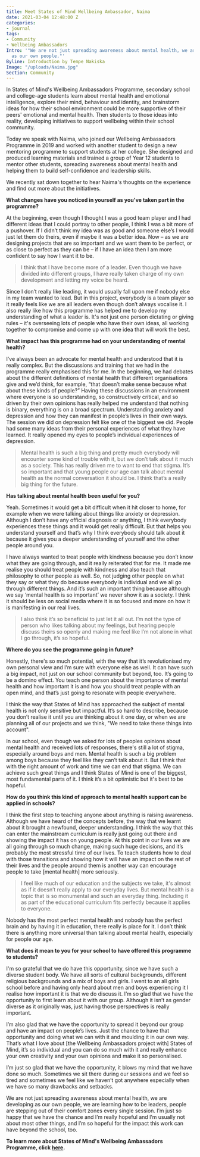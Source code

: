 ```yaml
---
title: Meet States of Mind Wellbeing Ambassador, Naima
date: 2021-03-04 12:48:00 Z
categories:
- journal
tags:
- Community
- Wellbeing Ambassadors
Intro: '"We are not just spreading awareness about mental health, we are developing
  as our own people."'
Byline: Introduction by Tempe Nakiska
Image: "/uploads/Naima.jpg"
Section: Community
---
```


In States of Mind's Wellbeing Ambassadors Programme, secondary school and college-age students learn about mental health and emotional intelligence, explore their mind, behaviour and identity, and brainstorm ideas for how their school environment could be more supportive of their peers' emotional and mental health. Then students to those ideas into reality, developing initiatives to support wellbeing within their school community.

Today we speak with Naima, who joined our Wellbeing Ambassadors Programme in 2019 and worked with another student to design a new mentoring programme to support students at her college. She designed and produced learning materials and trained a group of Year 12 students to mentor other students, spreading awareness about mental health and helping them to build self-confidence and leadership skills. 

We recently sat down together to hear Naima's thoughts on the experience and find out more about the initiatives. 

**What changes have you noticed in yourself as you've taken part in the programme?**

At the beginning, even though I thought I was a good team player and I had different ideas that I could portray to other people, I think I was a bit more of a pushover. If I didn’t think my idea was as good and someone else’s I would just let them do theirs, even if maybe it was a better idea. Now – as we are designing projects that are so important and we want them to be perfect, or as close to perfect as they can be – if I have an idea then I am more confident to say how I want it to be. 

> I think that I have become more of a leader. Even though we have divided into different groups, I have really taken charge of my own development and letting my voice be heard. 

Since I don’t really like leading, it would usually fall upon me if nobody else in my team wanted to lead. But in this project, everybody is a team player so it really feels like we are all leaders even though don’t always vocalise it. I also really like how this programme has helped me to develop my understanding of what a leader is. It's not just one person dictating or giving rules – it's overseeing lots of people who have their own ideas, all working together to compromise and come up with one idea that will work the best. 

**What impact has this programme had on your understanding of mental health?**

I’ve always been an advocate for mental health and understood that it is really complex. But the discussions and training that we had in the programme really emphasised this for me. In the beginning, we had debates about the different definitions of mental health that different organisations give and we’d think, for example, “that doesn’t make sense because what about these kinds of people?” Having these discussions in an environment where everyone is so understanding, so constructively critical, and so driven by their own opinions has really helped me understand that nothing is binary, everything is on a broad spectrum. Understanding anxiety and depression and how they can manifest in people’s lives in their own ways. The session we did on depression felt like one of the biggest we did. People had some many ideas from their personal experiences of what they have learned. It really opened my eyes to people’s individual experiences of depression. 

> Mental health is such a big thing and pretty much everybody will encounter some kind of trouble with it, but we don’t talk about it much as a society. This has really driven me to want to end that stigma. It’s so important and that young people our age can talk about mental health as the normal conversation it should be. I think that’s a really big thing for the future. 

**Has talking about mental health been useful for you?**

Yeah. Sometimes it would get a bit difficult when it hit closer to home, for example when we were talking about things like anxiety or depression. Although I don’t have any official diagnosis or anything, I think everybody experiences these things and it would get really difficult. But that helps you understand yourself and that’s why I think everybody should talk about it because it gives you a deeper understanding of yourself and the other people around you. 

I have always wanted to treat people with kindness because you don’t know what they are going through, and it really reiterated that for me. It made me realise you should treat people with kindness and also teach that philosophy to other people as well. So, not judging other people on what they say or what they do because everybody is individual and we all go through different things. And it’s such an important thing because although we say ‘mental health is so important’ we never show it as a society. I think it should be less on social media where it is so focused and more on how it is manifesting in our real lives. 

> I also think it’s so beneficial to just let it all out. I’m not the type of person who likes talking about my feelings, but hearing people discuss theirs so openly and making me feel like I’m not alone in what I go through, it’s so hopeful.

**Where do you see the programme going in future?**

Honestly, there's so much potential, with the way that it’s revolutionised my own personal view and I’m sure with everyone else as well. It can have such a big impact, not just on our school community but beyond, too. It’s going to be a domino effect. You teach one person about the importance of mental health and how important it is and how you should treat people with an open mind, and that’s just going to resonate with people everywhere. 

I think the way that States of Mind has approached the subject of mental health is not only sensitive but impactful. It’s so hard to describe, because you don’t realise it until you are thinking about it one day, or when we are planning all of our projects and we think, "We need to take these things into account". 

In our school, even though we asked for lots of peoples opinions about mental health and received lots of responses, there's still a lot of stigma, especially around boys and men. Mental health is such a big problem among boys because they feel like they can’t talk about it. But I think that with the right amount of work and time we can end that stigma. We can achieve such great things and I think States of Mind is one of the biggest, most fundamental parts of it. I think it’s a bit optimistic but it's best to be hopeful. 

**How do you think this kind of approach to mental health support can be applied in schools?**

I think the first step to teaching anyone about anything is raising awareness. Although we have heard of the concepts before, the way that we learnt about it brought a newfound, deeper understanding. I think the way that this can enter the mainstream curriculum is really just going out there and showing the impact it has on young people. At this point in our lives we are all going through so much change, making such huge decisions, and it’s probably the most stressful time of our lives. To teach students how to deal with those transitions and showing how it will have an impact on the rest of their lives and the people around them is another way can encourage people to take [mental health] more seriously. 

> I feel like much of our education and the subjects we take, it's almost as if it doesn’t really apply to our everyday lives. But mental health is a topic that is so monumental and such an everyday thing. Including it as part of the educational curriculum fits perfectly because it applies to everyone. 

Nobody has the most perfect mental health and nobody has the perfect brain and by having it in education, there really is place for it. I don’t think there is anything more universal than talking about mental health, especially for people our age. 

**What does it mean to you for your school to have offered this programme to students?**  

I'm so grateful that we do have this opportunity, since we have such a diverse student body. We have all sorts of cultural backgrounds, different religious backgrounds and a mix of boys and girls. I went to an all girls school before and having only heard about men and boys experiencing it I realise how important it is that we do discuss it. I’m so glad that we have the opportunity to first learn about it with our group. Although it isn’t as gender diverse as it originally was, just having those perspectives is really important. 

I’m also glad that we have the opportunity to spread it beyond our group and have an impact on people’s lives. Just the chance to have that opportunity and doing what we can with it and moulding it in our own way. That’s what I love about [the Wellbeing Ambassadors project with] States of Mind, it’s so individual and you can do so much with it and really enhance your own creativity and your own opinions and make it so personalised. 

I’m just so glad that we have the opportunity, it blows my mind that we have done so much. Sometimes we sit there during our sessions and we feel so tired and sometimes we feel like we haven’t got anywhere especially when we have so many drawbacks and setbacks. 

We are not just spreading awareness about mental health, we are developing as our own people, we are learning how to be leaders, people are stepping out of their comfort zones every single session. I’m just so happy that we have the chance and I’m really hopeful and I’m usually not about most other things, and I’m so hopeful for the impact this work can have beyond the school, too.

**To learn more about States of Mind's Wellbeing Ambassadors Programme, click [here](https://www.statesofmind.org/what-we-do).** 